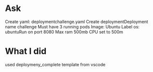 # Ask
Create yaml: deploymentchallenge.yaml
Create deploymentDeployment name challenge
Must have 3 running pods
Image: Ubuntu
Label os: ubuntuRun on port 8080
Max ram 500mb CPU set to 500m

# What I did
used deploymeny_complete template from vscode
